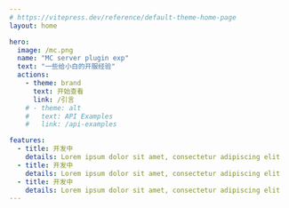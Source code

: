```yaml
---
# https://vitepress.dev/reference/default-theme-home-page
layout: home

hero:
  image: /mc.png
  name: "MC server plugin exp"
  text: "一些给小白的开服经验"
  actions:
    - theme: brand
      text: 开始查看
      link: /引言
    # - theme: alt
    #   text: API Examples
    #   link: /api-examples

features:
  - title: 开发中
    details: Lorem ipsum dolor sit amet, consectetur adipiscing elit
  - title: 开发中
    details: Lorem ipsum dolor sit amet, consectetur adipiscing elit
  - title: 开发中
    details: Lorem ipsum dolor sit amet, consectetur adipiscing elit
---
```

